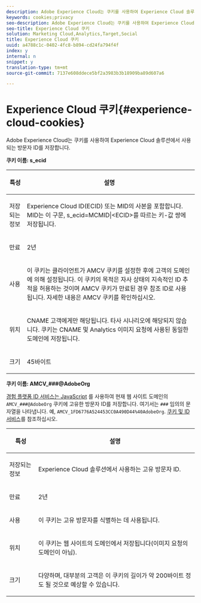 ```yaml
---
description: Adobe Experience Cloud는 쿠키를 사용하여 Experience Cloud 솔루션에서 사용되는 방문자 ID를 저장합니다.
keywords: cookies;privacy
seo-description: Adobe Experience Cloud는 쿠키를 사용하여 Experience Cloud 솔루션에서 사용되는 방문자 ID를 저장합니다.
seo-title: Experience Cloud 쿠키
solution: Marketing Cloud,Analytics,Target,Social
title: Experience Cloud 쿠키
uuid: a4788c1c-0402-4fc8-b894-cd24fa794f4f
index: y
internal: n
snippet: y
translation-type: tm+mt
source-git-commit: 7137e608ddece5bf2a3983b3b18909ba89d607a6

---
```



# Experience Cloud 쿠키{#experience-cloud-cookies}

Adobe Experience Cloud는 쿠키를 사용하여 Experience Cloud 솔루션에서 사용되는 방문자 ID를 저장합니다.

**쿠키 이름: s_ecid**

<table id="table_FF4C70D3D4CC425BA65162D5A9504F7D"> 
 <thead> 
  <tr> 
   <th colname="col1" class="entry"> <p>특성 </p> </th> 
   <th colname="col2" class="entry"> <p>설명 </p> </th> 
  </tr> 
 </thead>
 <tbody> 
  <tr> 
   <td colname="col1"> <p>저장되는 정보 </p> </td> 
   <td colname="col2"> <p> Experience Cloud ID(ECID) 또는 MID의 사본을 포함합니다. MID는 이 구문, s_ecid=MCMID|&lt;ECID&gt;를 따르는 키-값 쌍에 저장됩니다. </p> </td> 
  </tr> 
  <tr> 
   <td colname="col1"> <p> 만료 </p> </td> 
   <td colname="col2"> <p>2년 </p> </td> 
  </tr> 
  <tr> 
   <td colname="col1"> <p> 사용 </p> </td> 
   <td colname="col2"> <p>이 쿠키는 클라이언트가 AMCV 쿠키를 설정한 후에 고객의 도메인에 의해 설정됩니다. 이 쿠키의 목적은 자사 상태의 지속적인 ID 추적을 허용하는 것이며 AMCV 쿠키가 만료된 경우 참조 ID로 사용됩니다. 자세한 내용은 AMCV 쿠키를 확인하십시오. </p> </td> 
  </tr> 
  <tr> 
   <td colname="col1"> <p> 위치 </p> </td> 
   <td colname="col2"> <p>CNAME 고객에게만 해당됩니다. 타사 시나리오에 해당되지 않습니다. 쿠키는 CNAME 및 Analytics 이미지 요청에 사용된 동일한 도메인에 저장됩니다. </p> </td> 
  </tr> 
  <tr> 
   <td colname="col1"> <p> 크기 </p> </td> 
   <td colname="col2"> <p>45바이트 </p> </td> 
  </tr> 
 </tbody> 
</table>

**쿠키 이름: AMCV_###@AdobeOrg**

[경험 플랫폼 ID 서비스는 JavaScript](https://docs.adobe.com/content/help/en/id-service/using/home.html) 를 사용하여 현재 웹 사이트 도메인의 `AMCV_###@AdobeOrg` 쿠키에 고유한 방문자 ID를 저장합니다. 여기서는 `###` 임의의 문자열을 나타냅니다. 예, `AMCV_1FD6776A524453CC0A490D44%40AdobeOrg`. [쿠키 및 ID 서비스](https://docs.adobe.com/content/help/en/id-service/using/intro/cookies.html)를 참조하십시오.

<table id="table_1883C0836C1E4AF5A262FBF5000C1B11"> 
 <thead> 
  <tr> 
   <th colname="col1" class="entry"> <p>특성 </p> </th> 
   <th colname="col2" class="entry"> <p>설명 </p> </th> 
  </tr> 
 </thead>
 <tbody> 
  <tr> 
   <td colname="col1"> <p>저장되는 정보 </p> </td> 
   <td colname="col2"> <p> Experience Cloud 솔루션에서 사용하는 고유 방문자 ID. </p> </td> 
  </tr> 
  <tr> 
   <td colname="col1"> <p> 만료 </p> </td> 
   <td colname="col2"> <p> 2년 </p> </td> 
  </tr> 
  <tr> 
   <td colname="col1"> <p> 사용 </p> </td> 
   <td colname="col2"> <p> 이 쿠키는 고유 방문자를 식별하는 데 사용됩니다. </p> </td> 
  </tr> 
  <tr> 
   <td colname="col1"> <p> 위치 </p> </td> 
   <td colname="col2"> <p> 이 쿠키는 웹 사이트의 도메인에서 저장됩니다(이미지 요청의 도메인이 아님). </p> </td> 
  </tr> 
  <tr> 
   <td colname="col1"> <p> 크기 </p> </td> 
   <td colname="col2"> <p> 다양하며, 대부분의 고객은 이 쿠키의 길이가 약 200바이트 정도 될 것으로 예상할 수 있습니다. </p> </td> 
  </tr> 
 </tbody> 
</table>
